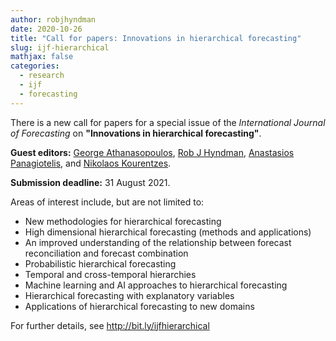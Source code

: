 ```yaml
---
author: robjhyndman
date: 2020-10-26
title: "Call for papers: Innovations in hierarchical forecasting"
slug: ijf-hierarchical
mathjax: false
categories:
  - research
  - ijf
  - forecasting
---
```


There is a new call for papers for a special issue of the *International Journal of Forecasting* on **"Innovations in hierarchical forecasting"**.

**Guest editors:** [George Athanasopoulos](https://research.monash.edu/en/persons/george-athanasopoulos), [Rob J Hyndman](/), [Anastasios Panagiotelis](https://anastasiospanagiotelis.netlify.app/), and [Nikolaos Kourentzes](http://nikolaos.kourentzes.com/).

**Submission deadline:** 31 August 2021.

<!--more-->

Areas of interest include, but are not limited to:

* New methodologies for hierarchical forecasting
* High dimensional hierarchical forecasting (methods and applications)
* An improved understanding of the relationship between forecast reconciliation and forecast combination
* Probabilistic hierarchical forecasting
* Temporal and cross-temporal hierarchies
* Machine learning and AI approaches to hierarchical forecasting
* Hierarchical forecasting with explanatory variables
* Applications of hierarchical forecasting to new domains

For further details, see http://bit.ly/ijfhierarchical
